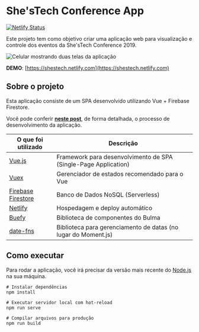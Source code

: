 # She'sTech Conference App

[![Netlify Status](https://api.netlify.com/api/v1/badges/c0c0891f-f750-4a03-b00e-9a4dd24aaf4b/deploy-status)](https://app.netlify.com/sites/shestech/deploys)

Este projeto tem como objetivo criar uma aplicação web para visualização e controle dos eventos da She'sTech Conference 2019.

![Celular mostrando duas telas da aplicação](../assets/app-sample.png?raw=true)

**DEMO**: [https://shestech.netlify.com](https://shestech.netlify.com)


## Sobre o projeto

Esta aplicação consiste de um SPA desenvolvido utilizando Vue + Firebase Firestore.

Você pode conferir [**neste post**](https://italolelis.com/posts/shestech-app-pt/), de forma detalhada, o processo de desenvolvimento da aplicação.

| O que foi utilizado                                                       | Descrição                                                       |
|---------------------------------------------------------------------------|-----------------------------------------------------------------|
| [Vue.js](https://vuejs.org/)                                              | Framework para desenvolvimento de SPA (Single-Page Application) |
| [Vuex](https://vuex.vuejs.org/)                                           | Gerenciador de estados recomendado para o Vue                   |
| [Firebase Firestore](https://firebase.google.com/docs/firestore?hl=pt-br) | Banco de Dados NoSQL (Serverless)                               |
| [Netlify](https://www.netlify.com/)                                       | Hospedagem e deploy automático                                  |
| [Buefy](https://buefy.org/)                                               | Biblioteca de componentes do Bulma                              |
| [date-fns](https://date-fns.org/)                                         | Biblioteca para gerenciamento de datas (no lugar do Moment.js)  |


## Como executar

Para rodar a aplicação, você irá precisar da versão mais recente do [Node.js](https://nodejs.org/) na sua máquina.

```
# Instalar dependências
npm install

# Executar servidor local com hot-reload
npm run serve

# Compilar arquivos para produção
npm run build
```
